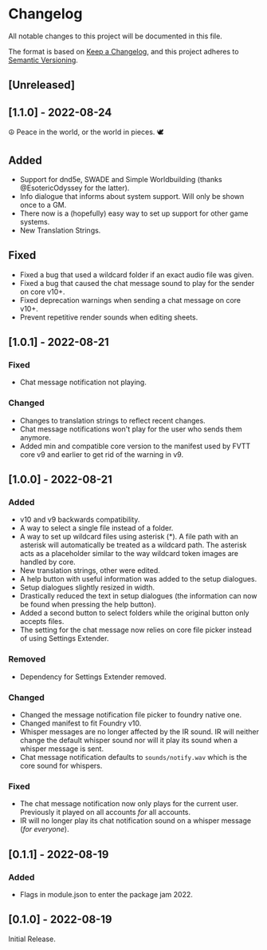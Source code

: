 # Changelog
All notable changes to this project will be documented in this file.

The format is based on [Keep a Changelog](https://keepachangelog.com/en/1.0.0/),
and this project adheres to [Semantic Versioning](https://semver.org/spec/v2.0.0.html).

## [Unreleased]

## [1.1.0] - 2022-08-24
☮️ Peace in the world, or the world in pieces. 🕊️
## Added
- Support for dnd5e, SWADE and Simple Worldbuilding (thanks @EsotericOdyssey for the latter).
- Info dialogue that informs about system support. Will only be shown once to a GM.
- There now is a (hopefully) easy way to set up support for other game systems.
- New Translation Strings.
## Fixed
- Fixed a bug that used a wildcard folder if an exact audio file was given.
- Fixed a bug that caused the chat message sound to play for the sender on core v10+.
- Fixed deprecation warnings when sending a chat message on core v10+.
- Prevent repetitive render sounds when editing sheets.

## [1.0.1] - 2022-08-21
### Fixed
- Chat message notification not playing.
### Changed
- Changes to translation strings to reflect recent changes.
- Chat message notifications won't play for the user who sends them anymore.
- Added min and compatible core version to the manifest used by FVTT core v9 and earlier to get rid of the warning in v9.

## [1.0.0] - 2022-08-21
### Added
- v10 and v9 backwards compatibility.
- A way to select a single file instead of a folder.
- A way to set up wildcard files using asterisk (*). A file path with an asterisk will automatically be treated as a wildcard path. The asterisk acts as a placeholder similar to the way wildcard token images are handled by core.
- New translation strings, other were edited.
- A help button with useful information was added to the setup dialogues.
- Setup dialogues slightly resized in width.
- Drastically reduced the text in setup dialogues (the information can now be found when pressing the help button).
- Added a second button to select folders while the original button only accepts files.
- The setting for the chat message now relies on core file picker instead of using Settings Extender.
### Removed
- Dependency for Settings Extender removed.
### Changed
- Changed the message notification file picker to foundry native one.
- Changed manifest to fit Foundry v10.
- Whisper messages are no longer affected by the IR sound. IR will neither change the default whisper sound nor will it play its sound when a whisper message is sent.
- Chat message notification defaults to `sounds/notify.wav` which is the core sound for whispers.
### Fixed
- The chat message notification now only plays for the current user. Previously it played on all accounts *for* all accounts.
- IR will no longer play its chat notification sound on a whisper message (*for everyone*).

## [0.1.1] - 2022-08-19
### Added
- Flags in module.json to enter the package jam 2022.

## [0.1.0] - 2022-08-19
Initial Release.